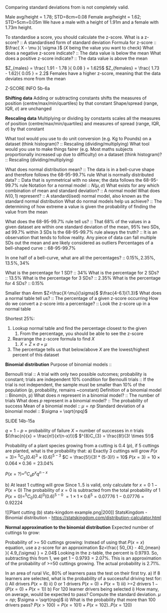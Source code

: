 Comparing standard deviations from is not completely valid.

Male avg/height = 1.78;  STD=8cm=0.08
Female avg/height = 1.62;  STD=5cm=0.05m
We have a male with a height of 1.91m and a female with 1.73m height.

To standardise a score, you should calculate the z-score.
What is a z-score? :: A standardised form of standard deviation
Formula for z-score :: $\frac{ X - \mu }{ \sigma }$  ($X$ being the value you want to check)
What does a negative z-score indicate? :: The data value is below the mean
What does a positive z-score indicate? :: The data value is above the mean

$Z_{males} = \frac{ 1.91 - 1.78 }{ 0.08 } = 1.625$
$Z_{females} = \frac{ 1.73 - 1.62}{ 0.05 } = 2.2$
Females have a higher z-score, meaning that the data deviates more from the mean

Z-SCORE INFO 5b-6a

**Shifting data**
Adding or subtracting constants shifts the measures of position (centre/max/min/quartiles) by that constant
	Shape/spread (range, IQR, $\sigma$) are unchanged

**Rescaling data**
Multiplying or dividing by constants scales all the measures of position (centre/max/min/quartiles) and measures of spread (range, IQR, $\sigma$) by that constant

What tool would you use to do unit conversion (e.g. Kg to Pounds) on a dataset (think histogram)? :: Rescaling (dividing/multiplying) 
What tool would you use to make things fairer (e.g. Most maths subjects proportionally increased up due to difficulty) on a dataset (think histogram)? :: Rescaling (dividing/multiplying) 

What does normal distribution mean? :: The data is in a bell-curve shape and therefore follows the 68-95-99.7% rule
What is normally distributed data? :: Data that is symmetrical with no skew; the data follows the 68-95-99.7% rule
Notation for a normal model :: $N(\mu, \sigma)$
What exists for any which combination of mean and standard deviation? :: A normal model
What does $N(0, 1)$ represent? :: A standard(ised) normal model, also known as the standard normal distribution
What do normal models help us achieve? :: The determining of how extreme a value is given the probability of finding the value from the mean

What does the 68-95-99.7% rule tell us? :: That 68% of the values in a given dataset are within one standard deviation of the mean, 95% two SDs, ad 99.7% within 3 SDs
Is the 68-95-99.7% rule always the truth? :: It is an observation that tends to follow reality. Any piece of data can fall multiple SDs out the mean and are likely considered as outliers
Percentages of a bell-shaped curve :: 68-95-99.7%

In one half of a bell-curve, what are all the percentages? :: $0.15\%, 2.35\%, 13.5\%, 34\%$

What is the percentage for 1 SD? :: $34\%$
What is the percentage for 2 SDs? :: $13.5\%$
What is the percentage for 3 SDs? :: $2.35\%$
What is the percentage for 4 SDs? :: $0.15\%$


Smaller than 4mm
$Z=\frac{X-\mu}{\sigma}$
$\frac{4-6.1}{1.3}$
What does a normal table tell us? :: The percentage of a given z-score occurring 
How do we convert a z-score into a percentage? :: Look the z-score up in a normal table

Shortest 25%:
1. Lookup normal table and find the percentage closest to the given
	1. From the percentage, you should be able to see the z-score
2. Rearrange the z-score formula to find $X$
	1. $X = Z \times \sigma + \mu$
3. The percentage tells us that below/above $X$ are the lowest/highest percent of this dataset



**Binomial distribution**
Purpose of binomial models :: 

Bernoulli trial :: A trial with only two possible outcomes; probability is constant; trials are independent
10% condition for Bernoulli trials :: If the trial is not independent, the sample must be smaller than 10% of the population ($p$, probability, remains ~constant)
Definition of a binomial model :: $\text{Binom(n, p)}$
What does $n$ represent in a binomial model? :: The number of trials
What does $p$ represent in a binomial model? :: The probability of success
Mean of a binomial model :: $\mu = n p$
Standard deviation of a binomial model :: $\sigma = \sqrt{npq}$

SLIDE 14b-15a

$q = 1 - p$ = probability of failure
$X$ = number of successes in $n$ trials
$(\frac{n}{x} = \frac{n!}{x!(n-x)!})$
$^{8}C_{3} = \frac{8!}{3! \times 5!}$

Probability of a plant species growing from a cutting is $0.4$ ($p$), if 5 cuttings are planted, what is the probability that:
a) Exactly 3 cuttings will grow
$P(x=3) =$ $^{5}C_{3}(0.4)^{3} \times (0.6)^{5-3}$
$C = \frac{5!}{3! * (5-3)!} = 10$
$P(x=3) =10 \times 0.064 \times 0.36 = 23.04\%$

$P(x=?) = ^{n}C_{x} p^{x} q^{n-x}$

b) At least 1 cutting will grow
Since 1..5 is valid, only calculate for $x=0$
$1 - P(x=0)$
The probability of $x=0$ is subtracted from the total probability of $1$
$P(x=0) = ^{5}C_{0} (0.4)^{0} (0.6)^{5-0}$
$= 1 \times 1 \times 0.6^{5} = 0.07776$
$1-0.07776 = 0.92224$

![[Plant cutting (b) stats-kingdom example.png|200]]
StatsKingdom - Binomial distribution - https://statskingdom.com/distribution-calculator.html


**Normal approximation to the binomial distribution**
Expected number of cuttings to grow:

Probability of >= 50 cuttings growing:
Instead of using that $P(x=x)$ equation, use a z-score for an approximation
$z=\frac{ 50_{X} - 40_{mean} }{ 4.9_{\sigma} } = 2.04$
Looking in the z-table, the percent is $0.9793$. So, subtracting this from 1, we get $1-0.9793 = 2.07\%$. This is an approximation of the probability of >=50 cuttings growing. The actual probability is $2.71\%$.

In an area of rural Vic, 80% of learners pass the test on their first try.
a) If 8 learners are selected, what is the probability of a successful driving test for:
	i) All drivers
		$P(x=8)$
	ii) 0 or 1 drivers
		$P(x=0) + P(x=1)$
	iii) >=2 drivers
		$1 - ( P(x=0) + P(x=1) )$
b) For 120 learner drivers being selected
	i) How many, on average, would be expected to pass? Compute the standard deviation.
	$\mu = np$; $\sigma = \sqrt{npq}$
ii) What is the probability that more than 100 drivers pass?
		$P(x>100) = P(x=101) + P(x=102).. P(x=120)$

